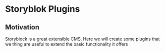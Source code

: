 # Storyblok Plugins

## Motivation

Storyblock is a great extensible CMS. Here we will create some plugins that we thing are useful to extend the basic functionality it offers